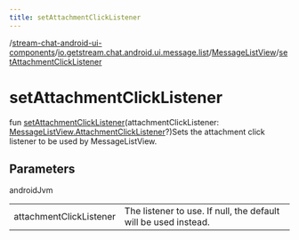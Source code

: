 ```yaml
---
title: setAttachmentClickListener
---
```

/[stream-chat-android-ui-components](../../index.md)/[io.getstream.chat.android.ui.message.list](../index.md)/[MessageListView](index.md)/[setAttachmentClickListener](setAttachmentClickListener.md)  
  
  
  
# setAttachmentClickListener  
fun [setAttachmentClickListener](setAttachmentClickListener.md)(attachmentClickListener: [MessageListView.AttachmentClickListener](AttachmentClickListener/index.md)?)Sets the attachment click listener to be used by MessageListView.  
  
## Parameters  
  
androidJvm  
  
| | |
|---|---|
| <a name="io.getstream.chat.android.ui.message.list/MessageListView/setAttachmentClickListener/#io.getstream.chat.android.ui.message.list.MessageListView.AttachmentClickListener?/PointingToDeclaration/"></a>attachmentClickListener| <a name="io.getstream.chat.android.ui.message.list/MessageListView/setAttachmentClickListener/#io.getstream.chat.android.ui.message.list.MessageListView.AttachmentClickListener?/PointingToDeclaration/"></a>The listener to use. If null, the default will be used instead.|
  

